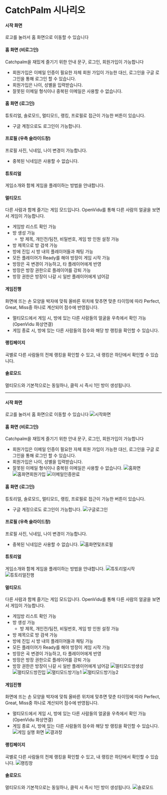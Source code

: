 # CatchPalm 시나리오

#### 시작 화면
로고를 눌러서 홈 화면으로 이동할 수 있습니다

#### 홈 화면 (비로그인)
Catchpalm을 재밌게 즐기기 위한 안내 문구, 로그인, 회원가입이 가능합니다
- 회원가입은 이메일 인증이 필요한 자체 회원 가입이 가능한 대신, 로그인을 구글 로그인을 통해 로그인 할 수 있습니다.
- 회원가입은 나이, 성별을 입력받습니다.
- 잘못된 이메일 형식이나 중복된 이메일은 사용할 수 없습니다.

#### 홈 화면 (로그인)
튜토리얼, 솔로모드, 멀티모드, 랭킹, 프로필로 접근이 가능한 버튼이 있습니다.
- 구글 계정으로도 로그인이 가능합니다.

#### 프로필 (우측 슬라이드창)
프로필 사진, 닉네임, 나이 변경이 가능합니다.
- 중복된 닉네임은 사용할 수 없습니다.

#### 튜토리얼
게임소개와 함께 게임을 플레이하는 방법을 안내합니다.

#### 멀티모드
다른 사람과 함께 즐기는 게임 모드입니다. OpenVidu를 통해 다른 사람의 얼굴을 보면서 게임이 가능합니다.
- 게임방 리스트 확인 가능
- 방 생성 가능
  - 방 제목, 개인전/팀전, 비밀번호, 게임 방 인원 설정 가능
- 방 제목으로 방 검색 가능
- 방에 진입 시 방 내의 플레이어들과 채팅 가능
- 모든 플레이어가 Ready를 해야 방장이 게임 시작 가능
- 방장은 곡 변경이 가능하고, 타 플레이어에게 반영
- 방장은 방장 권한으로 플레이어를 강퇴 가능
- 방장 권한은 방장이 나갈 시 일반 플레이어에게 넘어감

#### 게임진행
화면에 뜨는 손 모양을 박자에 맞춰 올바른 위치에 맞추면 맞춘 타이밍에 따라 Perfect, Great, Miss중 하나로 계산되어 점수에 반영됩니다.
- 멀티모드에서 게임 시, 방에 있는 다른 사람들의 얼굴을 우측에서 확인 가능 (OpenVidu 화상연결) 
- 게임 종료 시, 방에 있는 다른 사람들의 점수와 해당 방 랭킹을 확인할 수 있습니다.

#### 랭킹페이지
곡별로 다른 사람들의 전체 랭킹을 확인할 수 있고, 내 랭킹은 하단에서 확인할 수 있습니다.

#### 솔로모드
멀티모드와 기본적으로는 동일하나, 클릭 시 즉시 1인 방이 생성됩니다.


---

#### 시작 화면
로고를 눌러서 홈 화면으로 이동할 수 있습니다
![시작화면](https://github.com/hkh0904/CatchPalm-PJT/assets/66843981/803a7fe2-46db-4ccd-979c-10b259064624)

#### 홈 화면 (비로그인)
Catchpalm을 재밌게 즐기기 위한 안내 문구, 로그인, 회원가입이 가능합니다
- 회원가입은 이메일 인증이 필요한 자체 회원 가입이 가능한 대신, 로그인을 구글 로그인을 통해 로그인 할 수 있습니다.
- 회원가입은 나이, 성별을 입력받습니다.
- 잘못된 이메일 형식이나 중복된 이메일은 사용할 수 없습니다.
![홈화면](https://github.com/hkh0904/CatchPalm-PJT/assets/66843981/c2d303b9-c43a-4dad-b3e3-5ad9f893488e)
![홈화면회원가입](https://github.com/hkh0904/CatchPalm-PJT/assets/66843981/11da1491-852b-423a-81c2-611682db3f48)
![이메일인증완료](https://github.com/hkh0904/CatchPalm-PJT/assets/66843981/f9927f08-1a78-4af2-8790-7e80b89b5e0a)

#### 홈 화면 (로그인)
튜토리얼, 솔로모드, 멀티모드, 랭킹, 프로필로 접근이 가능한 버튼이 있습니다.
- 구글 계정으로도 로그인이 가능합니다.
![구글로그인](https://github.com/hkh0904/CatchPalm-PJT/assets/66843981/0260f473-2676-4488-b2a5-7ac6ce5d4cf0)

#### 프로필 (우측 슬라이드창)
프로필 사진, 닉네임, 나이 변경이 가능합니다.
- 중복된 닉네임은 사용할 수 없습니다.
![홈화면및프로필](https://github.com/hkh0904/CatchPalm-PJT/assets/66843981/38366878-09cd-4471-b2f7-58f6774d7a5c)

#### 튜토리얼
게임소개와 함께 게임을 플레이하는 방법을 안내합니다.
![튜토리얼시작](https://github.com/hkh0904/CatchPalm-PJT/assets/66843981/8d977bdc-c473-4412-8721-49f461b3decc)
![튜토리얼진행](https://github.com/hkh0904/CatchPalm-PJT/assets/66843981/b0068030-06f5-48ff-bb81-67ab2749da5a)

#### 멀티모드
다른 사람과 함께 즐기는 게임 모드입니다. OpenVidu를 통해 다른 사람의 얼굴을 보면서 게임이 가능합니다.
- 게임방 리스트 확인 가능
- 방 생성 가능
  - 방 제목, 개인전/팀전, 비밀번호, 게임 방 인원 설정 가능
- 방 제목으로 방 검색 가능
- 방에 진입 시 방 내의 플레이어들과 채팅 가능
- 모든 플레이어가 Ready를 해야 방장이 게임 시작 가능
- 방장은 곡 변경이 가능하고, 타 플레이어에게 반영
- 방장은 방장 권한으로 플레이어를 강퇴 가능
- 방장 권한은 방장이 나갈 시 일반 플레이어에게 넘어감
![멀티모드방생성](https://github.com/hkh0904/CatchPalm-PJT/assets/66843981/97199ae0-7f0e-4618-a2b8-d091aa14056d)
![멀티모드방진입](https://github.com/hkh0904/CatchPalm-PJT/assets/66843981/84ea8024-053a-45e3-a20c-061a74aac9f3)
![멀티모드방기능1](https://github.com/hkh0904/CatchPalm-PJT/assets/66843981/28173137-3ae3-4ee2-a7fb-9ed8452b8f8c)
![멀티모드방기능2](https://github.com/hkh0904/CatchPalm-PJT/assets/66843981/56700062-4600-40bb-a1e7-62915c869bd0)

#### 게임진행
화면에 뜨는 손 모양을 박자에 맞춰 올바른 위치에 맞추면 맞춘 타이밍에 따라 Perfect, Great, Miss중 하나로 계산되어 점수에 반영됩니다.
- 멀티모드에서 게임 시, 방에 있는 다른 사람들의 얼굴을 우측에서 확인 가능 (OpenVidu 화상연결) 
- 게임 종료 시, 방에 있는 다른 사람들의 점수와 해당 방 랭킹을 확인할 수 있습니다.
![게임 실행 화면](https://github.com/hkh0904/CatchPalm-PJT/assets/66843981/2694f07f-a3c0-4049-bef2-93a863791343)
![결과창](https://github.com/hkh0904/CatchPalm-PJT/assets/66843981/c17aa27c-a706-4e72-bd1d-e6bc067bb24f)

#### 랭킹페이지
곡별로 다른 사람들의 전체 랭킹을 확인할 수 있고, 내 랭킹은 하단에서 확인할 수 있습니다.
![랭킹창](https://github.com/hkh0904/CatchPalm-PJT/assets/66843981/8c7b14de-0467-4af9-a8ef-da0284dcd9e4)

#### 솔로모드
멀티모드와 기본적으로는 동일하나, 클릭 시 즉시 1인 방이 생성됩니다.
![솔로모드](https://github.com/hkh0904/CatchPalm-PJT/assets/66843981/cbf8002d-c4f9-42a5-9c65-1ef8bac3df95)

